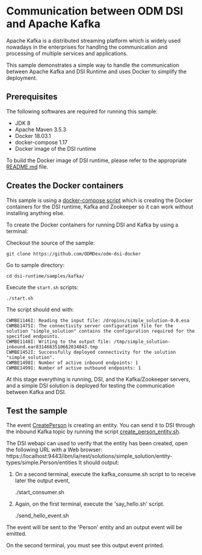 # Communication between ODM DSI and Apache Kafka

Apache Kafka is a distributed streaming platform which is widely used nowadays
in the enterprises for handling the communication and processing of multiple
services and applications.

This sample demonstrates a simple way to handle the communication between
Apache Kafka and DSI Runtime and uses Docker to simplify the deployment.

## Prerequisites

The following softwares are required for running this sample:
- JDK 8
- Apache Maven 3.5.3
- Docker 18.03.1
- docker-compose 1.17
- Docker image of the DSI runtime

To build the Docker image of DSI runtime, please refer to the appropriate [README.md](../../../README.md) file.

## Creates the Docker containers

This sample is using a [docker-compose script](./docker-compose.yml) which
is creating the Docker containers for the DSI runtime, Kafka and Zookeeper so it
can work without installing anything else.

To create the Docker containers for running DSI and Kafka by using a terminal:

Checkout the source of the sample:
```
git clone https://github.com/ODMDev/odm-dsi-docker
```

Go to sample directory:
```
cd dsi-runtime/samples/kafka/
```

Execute the `start.sh` scripts:
```
./start.sh
```

The script should end with:

```
CWMBE1146I: Reading the input file: /dropins/simple_solution-0.0.esa
CWMBE1475I: The connectivity server configuration file for the solution "simple_solution" contains the configuration required for the specified endpoints.
CWMBE1148I: Writing to the output file: /tmp/simple_solution-inbound.ear8314683510662034043.tmp
CWMBE1452I: Successfully deployed connectivity for the solution "simple_solution".
CWMBE1498I: Number of active inbound endpoints: 1
CWMBE1499I: Number of active outbound endpoints: 1
```

At this stage everything is running, DSI, and the Kafka/Zookeeper servers, and a
simple DSI solution is deployed for testing the communication between Kafka and
DSI.

## Test the sample

The event [CreatePerson](src/main/resources/create_person.json) is creating an entity.
You can send it to DSI through the inbound Kafka topic by running the script [create_person_entity.sh](create_person_entity.sh).

The DSI webapi can used to verify that the entity has been created, open the following URL with
a Web browser: https://localhost:9443/ibm/ia/rest/solutions/simple_solution/entity-types/simple.Person/entities
It should output:

1. On a second terminal, execute the kafka_consume.sh script to to receive later the output event,

	./start_consumer.sh

2. Again, on the first terminal, execute the 'say_hello.sh' script.

	./send_hello_event.sh

The event will be sent to the 'Person' entity and an output event will be emitted.

On the second terminal, you must see this output event printed.
